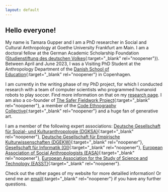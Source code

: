 ```yaml
---
layout: default
---
```


## Hello everyone!

My name is Tamara Gupper and I am a PhD researcher in Social and Cultural Anthropology at Goethe University Frankfurt am Main. I am a doctoral fellow at the German Academic Scholarship Foundation ([Studienstiftung des deutschen Volkes](https://www.studienstiftung.de/){:target="_blank" rel="noopener"}). Between April and June 2023, I was a Visiting PhD Student at the Anthropology Department of the [Danish School of Education](https://dpu.au.dk/en){:target="_blank" rel="noopener"} in Copenhagen.

I am currently in the writing phase of my PhD project, for which I conducted research with a team of computer scientists who programmed humanoid robots to play soccer. Find more information on that on my [research page](https://tamaragupper.de/research/). I am also a co-founder of [The Safer Fieldwork Project](https://saferfieldworkproject.de){:target="_blank" rel="noopener"}, a member of the [Code Ethnography Collective](https://codeethnographycollective-ceco.github.io/){:target="_blank" rel="noopener"} and a huge fan of generative art.

I am a member of the following expert associations: [Deutsche Gesellschaft für Sozial- und Kulturanthropologie (DGKSA)](https://www.dgska.de/){:target="_blank" rel="noopener"}, [Deutsche Gesellschaft für Empirische Kulturwissenschaften (DGEKW)](https://dgekw.de/){:target="_blank" rel="noopener"}, [Gesellschaft für Informatik (GI)](https://gi.de/){:target="_blank" rel="noopener"}, [European Association of Social Anthropologists (EASA)](https://www.easaonline.org/){:target="_blank" rel="noopener"}, [European Association for the Study of Science and Technology (EASST)](https://easst.net/){:target="_blank" rel="noopener"}.

Check out the other pages of my website for more detailled information! 
Or send me an [email](mailto:tamara.gupper@posteo.de){:target="_blank" rel="noopener"} if you have any further questions.




